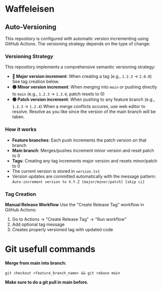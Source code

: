 # Waffeleisen

## Auto-Versioning

This repository is configured with automatic version incrementing using GitHub Actions. The versioning strategy depends on the type of change:

### Versioning Strategy

This repository implements a comprehensive semantic versioning strategy:

- **🔴 Major version increment**: When creating a tag (e.g., `1.2.3` → `2.0.0`) See tag creation below.
- **🟡 Minor version increment**: When merging into `main` or pushing directly to `main` (e.g., `1.2.3` → `1.3.0`, patch resets to 0)
- **🟢 Patch version increment**: When pushing to any feature branch (e.g., `1.2.3` → `1.2.4`) When a merge conflicts occures, use web editor to resolve. Resolve as you like since the version of the main branch will be taken.

### How it works

- **Feature branches**: Each push increments the patch version on that branch
- **Main branch**: Merges/pushes increment minor version and reset patch to 0
- **Tags**: Creating any tag increments major version and resets minor/patch to 0
- The current version is stored in `version.txt`
- Version updates are committed automatically with the message pattern: `Auto-increment version to X.Y.Z [major/minor/patch] [skip ci]`

### Tag Creation

**Manual Release Workflow**
Use the "Create Release Tag" workflow in GitHub Actions:
1. Go to Actions → "Create Release Tag" → "Run workflow"
2. Add optional tag message
3. Creates properly versioned tag with updated code

# Git usefull commands

#### Merge from main into branch:
```
git checkout <feature_branch_name> && git rebase main
```
**Make sure to do a git pull in main before.**